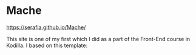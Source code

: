# Mache

https://serafia.github.io/Mache/

This site is one of my first which I did as a part of the Front-End course in Kodilla. I based on this template:
